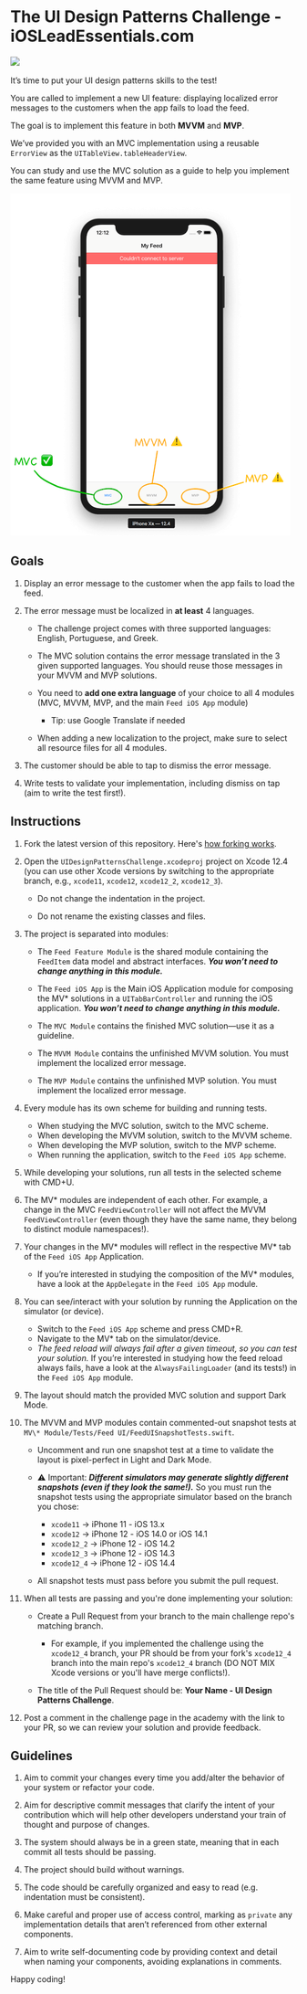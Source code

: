 # The UI Design Patterns Challenge - iOSLeadEssentials.com

![](https://github.com/essentialdevelopercom/ios-lead-essentials-ui-design-patterns-challenge/workflows/CI/badge.svg)

It’s time to put your UI design patterns skills to the test! 

You are called to implement a new UI feature: displaying localized error messages to the customers when the app fails to load the feed.

The goal is to implement this feature in both **MVVM** and **MVP**.

We’ve provided you with an MVC implementation using a reusable `ErrorView` as the `UITableView.tableHeaderView`. 

You can study and use the MVC solution as a guide to help you implement the same feature using MVVM and MVP.

![Feed iOS App UI](feed_ios_app_ui.png)


## Goals

1) Display an error message to the customer when the app fails to load the feed.

2) The error message must be localized in **at least** 4 languages. 

	- The challenge project comes with three supported languages: English, Portuguese, and Greek. 

	- The MVC solution contains the error message translated in the 3 given supported languages. You should reuse those messages in your MVVM and MVP solutions. 

	- You need to **add one extra language** of your choice to all 4 modules (MVC, MVVM, MVP, and the main `Feed iOS App` module)

		- Tip: use Google Translate if needed

	- When adding a new localization to the project, make sure to select all resource files for all 4 modules.

3) The customer should be able to tap to dismiss the error message.

5) Write tests to validate your implementation, including dismiss on tap (aim to write the test first!).


## Instructions

1) Fork the latest version of this repository. Here's <a href="https://guides.github.com/activities/forking" target="_blank">how forking works</a>.

2) Open the `UIDesignPatternsChallenge.xcodeproj` project on Xcode 12.4 (you can use other Xcode versions by switching to the appropriate branch, e.g., `xcode11`, `xcode12`, `xcode12_2`, `xcode12_3`).

	- Do not change the indentation in the project.

	- Do not rename the existing classes and files.

3) The project is separated into modules:

	- The `Feed Feature Module` is the shared module containing the `FeedItem` data model and abstract interfaces. ***You won’t need to change anything in this module.***
	
	- The `Feed iOS App` is the Main iOS Application module for composing the MV\* solutions in a `UITabBarController` and running the iOS application. ***You won’t need to change anything in this module.***

	- The `MVC Module` contains the finished MVC solution—use it as a guideline.
	
	- The `MVVM Module` contains the unfinished MVVM solution. You must implement the localized error message.
	
	- The `MVP Module` contains the unfinished MVP solution. You must implement the localized error message.

4) Every module has its own scheme for building and running tests. 
	- When studying the MVC solution, switch to the MVC scheme. 
	- When developing the MVVM solution, switch to the MVVM scheme. 
	- When developing the MVP solution, switch to the MVP scheme.
	- When running the application, switch to the `Feed iOS App` scheme.

5) While developing your solutions, run all tests in the selected scheme with CMD+U.

6) The MV\* modules are independent of each other. For example, a change in the MVC `FeedViewController` will not affect the MVVM `FeedViewController` (even though they have the same name, they belong to distinct module namespaces!).

7) Your changes in the MV\* modules will reflect in the respective MV\* tab of the `Feed iOS App` Application.
	- If you’re interested in studying the composition of the MV\* modules, have a look at the `AppDelegate` in the `Feed iOS App` module.

8) You can see/interact with your solution by running the Application on the simulator (or device). 
	- Switch to the `Feed iOS App` scheme and press CMD+R.
	- Navigate to the MV\* tab on the simulator/device.
	- *The feed reload will always fail after a given timeout, so you can test your solution.* If you’re interested in studying how the feed reload always fails, have a look at the `AlwaysFailingLoader` (and its tests!) in the `Feed iOS App` module.

9) The layout should match the provided MVC solution and support Dark Mode.

10) The MVVM and MVP modules contain commented-out snapshot tests at `MV\* Module/Tests/Feed UI/FeedUISnapshotTests.swift`.
	
	- Uncomment and run one snapshot test at a time to validate the layout is pixel-perfect in Light and Dark Mode. 

	- ⚠️ Important: ***Different simulators may generate slightly different snapshots (even if they look the same!).*** So you must run the snapshot tests using the appropriate simulator based on the branch you chose:

		- `xcode11` -> iPhone 11 - iOS 13.x
		- `xcode12` -> iPhone 12 - iOS 14.0 or iOS 14.1
		- `xcode12_2` -> iPhone 12 - iOS 14.2
		- `xcode12_3` -> iPhone 12 - iOS 14.3
		- `xcode12_4` -> iPhone 12 - iOS 14.4

	- All snapshot tests must pass before you submit the pull request.

11) When all tests are passing and you're done implementing your solution:

	- Create a Pull Request from your branch to the main challenge repo's matching branch.

		- For example, if you implemented the challenge using the `xcode12_4` branch, your PR should be from your fork's `xcode12_4` branch into the main repo's `xcode12_4` branch (DO NOT MIX Xcode versions or you'll have merge conflicts!).

	- The title of the Pull Request should be: **Your Name - UI Design Patterns Challenge**.

12) Post a comment in the challenge page in the academy with the link to your PR, so we can review your solution and provide feedback.


## Guidelines

1) Aim to commit your changes every time you add/alter the behavior of your system or refactor your code.

2) Aim for descriptive commit messages that clarify the intent of your contribution which will help other developers understand your train of thought and purpose of changes.

3) The system should always be in a green state, meaning that in each commit all tests should be passing.

4) The project should build without warnings.

5) The code should be carefully organized and easy to read (e.g. indentation must be consistent).

6) Make careful and proper use of access control, marking as `private` any implementation details that aren’t referenced from other external components.

7) Aim to write self-documenting code by providing context and detail when naming your components, avoiding explanations in comments.

Happy coding!

